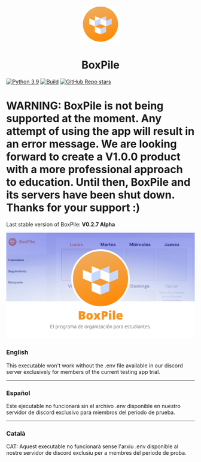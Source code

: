 <p align="center">
  <img src="https://raw.githubusercontent.com/ErtonDev/TR-ES_JG/main/resources/logoTR_orange.png" width="100"/>
  <h1 align="center">BoxPile</h1>
</p>

[![Python 3.9](https://img.shields.io/badge/python-3.9-yellow.svg)](https://www.python.org/)
[![Build](https://img.shields.io/badge/Supported_OS-Windows-orange.svg)]()
[![GitHub Repo stars](https://img.shields.io/github/stars/ErtonDev/stable-BoxPile?style=social)](https://github.com/ErtonDev/stable-BoxPile)

# WARNING: BoxPile is not being supported at the moment. Any attempt of using the app will result in an error message. We are looking forward to create a V1.0.0 product with a more professional approach to education. Until then, BoxPile and its servers have been shut down. Thanks for your support :)

Last stable version of BoxPile: **V0.2.7 Alpha**

<p align="center">
  <img src="https://raw.githubusercontent.com/ErtonDev/TR-ES_JG/main/resources/BoxPile.jpg"/>
</p>

### English
This executable won't work without the .env file available in our discord server exclusively for members of the current testing app trial.

---

### Español
Este ejecutable no funcionará sin el archivo .env disponible en nuestro servidor de discord exclusivo para miembros del periodo de prueba.

---

### Català
CAT: Aquest executable no funcionarà sense l'arxiu .env disponible al nostre servidor de discord exclusiu per a membres del període de proba.

